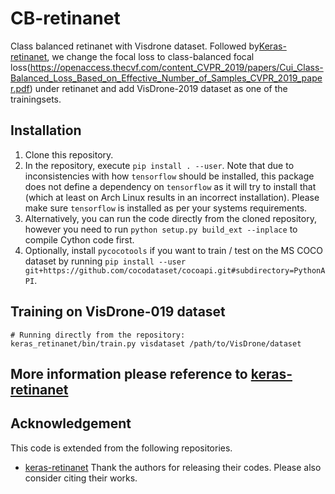# CB-retinanet
Class balanced retinanet with Visdrone dataset. Followed by[Keras-retinanet](https://github.com/fizyr/keras-retinanet.git), we change the focal loss to class-balanced focal loss(https://openaccess.thecvf.com/content_CVPR_2019/papers/Cui_Class-Balanced_Loss_Based_on_Effective_Number_of_Samples_CVPR_2019_paper.pdf) under retinanet and add VisDrone-2019 dataset as one of the trainingsets.

## Installation

1) Clone this repository.
2) In the repository, execute `pip install . --user`.
   Note that due to inconsistencies with how `tensorflow` should be installed,
   this package does not define a dependency on `tensorflow` as it will try to install that (which at least on Arch Linux results in an incorrect installation).
   Please make sure `tensorflow` is installed as per your systems requirements.
3) Alternatively, you can run the code directly from the cloned  repository, however you need to run `python setup.py build_ext --inplace` to compile Cython code first.
4) Optionally, install `pycocotools` if you want to train / test on the MS COCO dataset by running `pip install --user git+https://github.com/cocodataset/cocoapi.git#subdirectory=PythonAPI`.

## Training on VisDrone-019 dataset
```
# Running directly from the repository:
keras_retinanet/bin/train.py visdataset /path/to/VisDrone/dataset
```

## More information please reference to [keras-retinanet](https://github.com/fizyr/keras-retinanet)





## Acknowledgement
This code is extended from the following repositories.
- [keras-retinanet](https://github.com/fizyr/keras-retinanet)
Thank the authors for releasing their codes. Please also consider citing their works.


